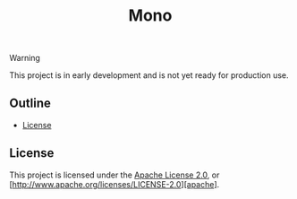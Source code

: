 <div align="center">
  <!-- <a href="https://github.com/zerocore-ai/mono" target="_blank">
    <img src="https://github.com/zerocore-ai/mono/blob/main/assets/logo.png" alt="mono Logo" width="200"></img>
  </a> -->

  <h1 align="center">Mono</h1>

  <!-- <p>
    <a href="https://crates.io/crates/mono">
      <img src="https://img.shields.io/crates/v/mono?label=crates" alt="Crate">
    </a>
    <a href="https://codecov.io/gh/zerocore-ai/mono">
      <img src="https://codecov.io/gh/zerocore-ai/mono/branch/main/graph/badge.svg?token=SOMETOKEN" alt="Code Coverage"/>
    </a>
    <a href="https://github.com/zerocore-ai/mono/actions?query=">
      <img src="https://github.com/zerocore-ai/mono/actions/workflows/tests_and_checks.yml/badge.svg" alt="Build Status">
    </a>
    <a href="https://github.com/zerocore-ai/mono/blob/main/LICENSE">
      <img src="https://img.shields.io/badge/License-Apache%202.0-blue.svg" alt="License">
    </a>
    <a href="https://docs.rs/mono">
      <img src="https://img.shields.io/static/v1?label=Docs&message=docs.rs&color=blue" alt="Docs">
    </a>
  </p> -->
</div>

</br>

> [!WARNING]
> This project is in early development and is not yet ready for production use.

##

## Outline

- [License](#license)

## License

This project is licensed under the [Apache License 2.0](./LICENSE), or
[http://www.apache.org/licenses/LICENSE-2.0][apache].

[key-features]: https://github.com/zerocore-ai/zerocore/tree/main?tab=readme-ov-file#key-features
